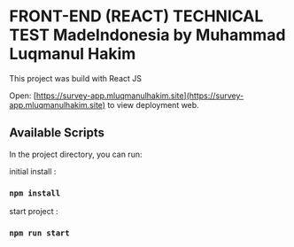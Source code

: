 # FRONT-END (REACT) TECHNICAL TEST MadeIndonesia by Muhammad Luqmanul Hakim

This project was build with React JS

Open:  [https://survey-app.mluqmanulhakim.site](https://survey-app.mluqmanulhakim.site) to view deployment web.

## Available Scripts

In the project directory, you can run:

initial install : 
### `npm install`


start project : 
### `npm run start`

